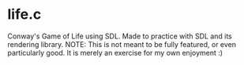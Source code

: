 # life.c

Conway's Game of Life using SDL.
Made to practice with SDL and its rendering library.
NOTE: This is not meant to be fully featured, or even particularly good.
It is merely an exercise for my own enjoyment :)
